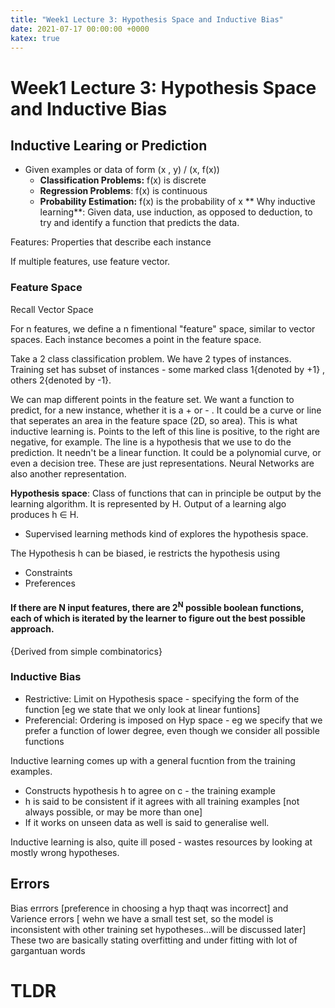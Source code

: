 ```yaml
---
title: "Week1 Lecture 3: Hypothesis Space and Inductive Bias"
date: 2021-07-17 00:00:00 +0000
katex: true
---
```

# Week1 Lecture 3: Hypothesis Space and Inductive Bias

## Inductive Learing or Prediction
- Given examples or data of form (x , y) / (x, f(x))
  - **Classification Problems:** f(x) is discrete
  - **Regression Problems**: f(x) is continuous
  - **Probability Estimation:** f(x) is the probability of x
**
Why inductive learning**: Given data, use induction, as opposed to deduction, to try and identify a function that predicts the data.

Features: Properties that describe each instance

If multiple features, use feature vector.

### Feature Space

Recall Vector Space

For n features, we define a n fimentional "feature" space, similar to vector spaces. Each instance becomes a point in the feature space.

Take a 2 class classification problem.
We have 2 types of instances.
Training set has subset of instances - some marked class 1{denoted by +1} , others 2{denoted by -1}.

We can map different points in the feature set. We want a function to predict, for a new instance, whether it is a + or - . 
It could be a curve or line that seperates an area in the feature space (2D, so area). This is what inductive learning is. Points to the left of this line is positive, to the right are negative, for example. The line is a hypothesis that we use to do the prediction. 
It needn't be a linear function. It could be a polynomial curve, or even a decision tree. These are just representations. Neural Networks are also another representation.


**Hypothesis space**: Class of functions that can in principle be output by the learning algorithm. It is represented by H. Output of a learning algo produces h ∈ H.
- Supervised learning methods kind of explores the hypothesis space.

The Hypothesis h can be biased, ie restricts the hypothesis using
- Constraints
- Preferences

#### If there are N input features, there are 2<sup>N</sup> possible boolean functions, each of which is iterated by the learner to figure out the best possible approach.
{Derived from simple combinatorics}
  
### Inductive Bias
  
 - Restrictive: Limit on Hypothesis space - specifying the form of the function [eg we state that we only look at linear funtions]
 - Preferencial: Ordering is imposed on Hyp space - eg we specify that we prefer a function of lower degree, even though we consider all possible functions
  
Inductive learning comes up with a general fucntion from the training examples.
  - Constructs hypothesis h to agree on c - the training example
  - h is said to be consistent if it agrees with all training examples [not always possible, or may be more than one]
  - If it works on unseen data as well is said to generalise well.
  
 Inductive learning is also, quite ill posed - wastes resources by looking at mostly wrong hypotheses. 
  
  
  
## Errors

Bias errrors [preference in choosing a hyp thaqt was incorrect] and Varience errors [ wehn we have a small test set, so the model is inconsistent with other training set hypotheses...will be discussed later] These two are basically stating overfitting and under fitting with lot of gargantuan words

# TLDR

<i am too tired>

